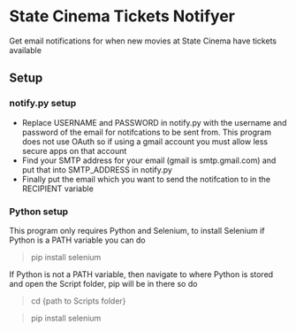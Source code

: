 # State Cinema Tickets Notifyer
Get email notifications for when new movies at State Cinema have tickets available

## Setup
### notify.py setup
* Replace USERNAME and PASSWORD in notify.py with the username and password of the email for notifcations to be sent from. This program does not use OAuth so if using a gmail account you must allow less secure apps on that account
* Find your SMTP address for your email (gmail is smtp.gmail.com) and put that into SMTP_ADDRESS in notify.py
* Finally put the email which you want to send the notifcation to in the RECIPIENT variable
### Python setup
This program only requires Python and Selenium, to install Selenium if Python is a PATH variable you can do 
> pip install selenium

If Python is not a PATH variable, then navigate to where Python is stored and open the Script folder, pip will be in there so do 
> cd {path to Scripts folder}

> pip install selenium
